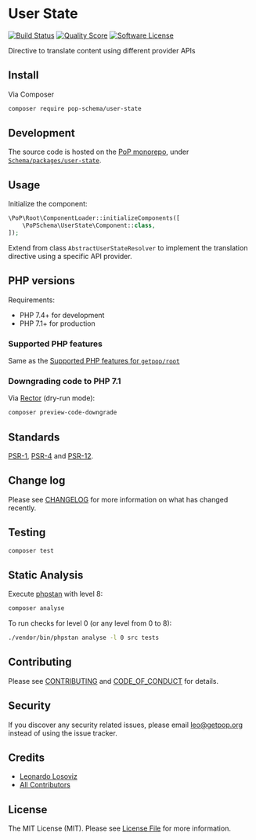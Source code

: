 # User State

[![Build Status][ico-travis]][link-travis]
[![Quality Score][ico-code-quality]][link-code-quality]
[![Software License][ico-license]](LICENSE.md)

<!--
[![Latest Version on Packagist][ico-version]][link-packagist]
[![Coverage Status][ico-scrutinizer]][link-scrutinizer]
[![Total Downloads][ico-downloads]][link-downloads]
-->

Directive <translate> to translate content using different provider APIs

## Install

Via Composer

``` bash
composer require pop-schema/user-state
```

## Development

The source code is hosted on the [PoP monorepo](https://github.com/leoloso/PoP), under [`Schema/packages/user-state`](https://github.com/leoloso/PoP/tree/master/layers/Schema/packages/user-state).

## Usage

Initialize the component:

``` php
\PoP\Root\ComponentLoader::initializeComponents([
    \PoPSchema\UserState\Component::class,
]);
```

Extend from class `AbstractUserStateResolver` to implement the translation directive using a specific API provider.

## PHP versions

Requirements:

- PHP 7.4+ for development
- PHP 7.1+ for production

### Supported PHP features

Same as the [Supported PHP features for `getpop/root`](https://github.com/getpop/root/#supported-php-features)

### Downgrading code to PHP 7.1

Via [Rector](https://github.com/rectorphp/rector) (dry-run mode):

```bash
composer preview-code-downgrade
```

## Standards

[PSR-1](https://www.php-fig.org/psr/psr-1), [PSR-4](https://www.php-fig.org/psr/psr-4) and [PSR-12](https://www.php-fig.org/psr/psr-12).

## Change log

Please see [CHANGELOG](CHANGELOG.md) for more information on what has changed recently.

## Testing

``` bash
composer test
```

## Static Analysis

Execute [phpstan](https://github.com/phpstan/phpstan) with level 8:

``` bash
composer analyse
```

To run checks for level 0 (or any level from 0 to 8):

``` bash
./vendor/bin/phpstan analyse -l 0 src tests
```

## Contributing

Please see [CONTRIBUTING](CONTRIBUTING.md) and [CODE_OF_CONDUCT](CODE_OF_CONDUCT.md) for details.

## Security

If you discover any security related issues, please email leo@getpop.org instead of using the issue tracker.

## Credits

- [Leonardo Losoviz][link-author]
- [All Contributors][link-contributors]

## License

The MIT License (MIT). Please see [License File](LICENSE.md) for more information.

[ico-version]: https://img.shields.io/packagist/v/pop-schema/user-state.svg?style=flat-square
[ico-license]: https://img.shields.io/badge/license-MIT-brightgreen.svg?style=flat-square
[ico-travis]: https://img.shields.io/travis/pop-schema/user-state/master.svg?style=flat-square
[ico-scrutinizer]: https://img.shields.io/scrutinizer/coverage/g/pop-schema/user-state.svg?style=flat-square
[ico-code-quality]: https://img.shields.io/scrutinizer/g/pop-schema/user-state.svg?style=flat-square
[ico-downloads]: https://img.shields.io/packagist/dt/pop-schema/user-state.svg?style=flat-square

[link-packagist]: https://packagist.org/packages/pop-schema/user-state
[link-travis]: https://travis-ci.org/pop-schema/user-state
[link-scrutinizer]: https://scrutinizer-ci.com/g/pop-schema/user-state/code-structure
[link-code-quality]: https://scrutinizer-ci.com/g/pop-schema/user-state
[link-downloads]: https://packagist.org/packages/pop-schema/user-state
[link-author]: https://github.com/leoloso
[link-contributors]: ../../../../../../contributors

